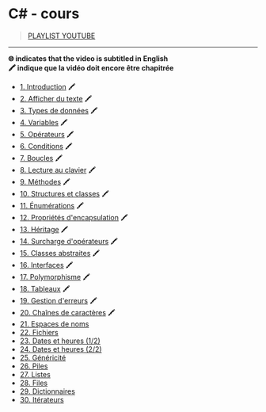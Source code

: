 # C# - cours

> [PLAYLIST YOUTUBE](https://www.youtube.com/playlist?list=PLrSOXFDHBtfGBHAMEg9Om9nF_7R7h5mO7)

---

**🌐 indicates that the video is subtitled in English**<br>
**🖍 indique que la vidéo doit encore être chapitrée**

+ [1. Introduction](https://www.youtube.com/watch?v=uHUkndqnHAg) 🖍
+ [2. Afficher du texte](https://www.youtube.com/watch?v=T1ghHTJtdGQ) 🖍
+ [3. Types de données](https://www.youtube.com/watch?v=T4D2a2gbxYc) 🖍
+ [4. Variables](https://www.youtube.com/watch?v=Ssu2rZUZY64) 🖍
+ [5. Opérateurs](https://www.youtube.com/watch?v=9zUUp3HOtxo) 🖍
+ [6. Conditions](https://www.youtube.com/watch?v=QkOUHfTVXEI) 🖍
+ [7. Boucles](https://www.youtube.com/watch?v=1-Gnxzr5Neo) 🖍
+ [8. Lecture au clavier](https://www.youtube.com/watch?v=qqx6uARSewY) 🖍
+ [9. Méthodes](https://www.youtube.com/watch?v=nKmPXDdfA3s) 🖍
+ [10. Structures et classes](https://www.youtube.com/watch?v=tCM63nMetaU) 🖍
+ [11. Énumérations](https://www.youtube.com/watch?v=Ux5xvUByCjk) 🖍
+ [12. Propriétés d'encapsulation](https://www.youtube.com/watch?v=NgSBm1mIRZE) 🖍
+ [13. Héritage](https://www.youtube.com/watch?v=8-GMvozd1dE) 🖍
+ [14. Surcharge d'opérateurs](https://www.youtube.com/watch?v=kkKEDdZHqqU) 🖍
+ [15. Classes abstraites](https://www.youtube.com/watch?v=WUtyBlkr6UA) 🖍
+ [16. Interfaces](https://www.youtube.com/watch?v=VtNvfpkFXYA) 🖍
+ [17. Polymorphisme](https://www.youtube.com/watch?v=pUH4wBJ1PT0) 🖍
+ [18. Tableaux](https://www.youtube.com/watch?v=1FgKfbNBH6Y) 🖍
+ [19. Gestion d'erreurs](https://www.youtube.com/watch?v=eQrZVi6AXHo) 🖍
+ [20. Chaînes de caractères](https://www.youtube.com/watch?v=5nK49CWxpDc) 🖍
+ [21. Espaces de noms](https://www.youtube.com/watch?v=rM5BbdxR9pk)
+ [22. Fichiers](https://www.youtube.com/watch?v=R_X_nusMKgM)
+ [23. Dates et heures (1/2)](https://www.youtube.com/watch?v=i8dqXQpXs5w)
+ [24. Dates et heures (2/2)](https://www.youtube.com/watch?v=9E42GFO1bVs)
+ [25. Généricité](https://www.youtube.com/watch?v=39BlqHYxDFo)
+ [26. Piles](https://www.youtube.com/watch?v=HZjKa5wJM30)
+ [27. Listes](https://www.youtube.com/watch?v=IXK-6hTZy0g)
+ [28. Files](https://www.youtube.com/watch?v=Liv9TIVAK6A)
+ [29. Dictionnaires](https://www.youtube.com/watch?v=iMTuFvhkFpg)
+ [30. Itérateurs](https://www.youtube.com/watch?v=2jjL1H6nKPo)
